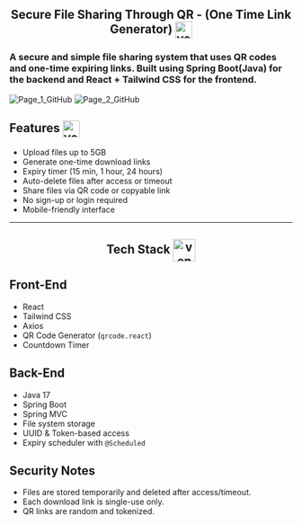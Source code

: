 <h2 align="center">Secure File Sharing Through QR - (One Time Link Generator) <img align="center" src="https://cdn-icons-png.flaticon.com/512/12393/12393250.png" alt="venkatreddy" height="30" width="30" /></h2>
<h3>A secure and simple file sharing system that uses QR codes and one-time expiring links. Built using Spring Boot(Java) for the backend and React + Tailwind CSS for the frontend.</h3>

![Page_1_GitHub](https://github.com/user-attachments/assets/e11c1064-852d-4c23-ac41-593c0282dcc7)
![Page_2_GitHub](https://github.com/user-attachments/assets/30930398-abef-4e36-ba14-36ae4c5d4f2f)

## Features <img align="center" src="https://cdn-icons-png.flaticon.com/512/8099/8099544.png" alt="venkatreddy" height="30" width="30" />

- Upload files up to 5GB
- Generate one-time download links
- Expiry timer (15 min, 1 hour, 24 hours)
- Auto-delete files after access or timeout
- Share files via QR code or copyable link
- No sign-up or login required
- Mobile-friendly interface

---
<h2 align="center">Tech Stack <img align="center" src="https://media.istockphoto.com/id/1184810877/vector/layers-circle-icon.jpg?s=612x612&w=0&k=20&c=ArWqNcXVk6fNzLH30cgOwSO3Lr7QWSmONprQYmy3Jm0=" alt="venkatreddy" height="40" width="40" /></h2>

## Front-End
- React
- Tailwind CSS
- Axios
- QR Code Generator (`qrcode.react`)
- Countdown Timer

## Back-End
- Java 17
- Spring Boot
- Spring MVC
- File system storage
- UUID & Token-based access
- Expiry scheduler with `@Scheduled`

## Security Notes
- Files are stored temporarily and deleted after access/timeout.
- Each download link is single-use only.
- QR links are random and tokenized.
